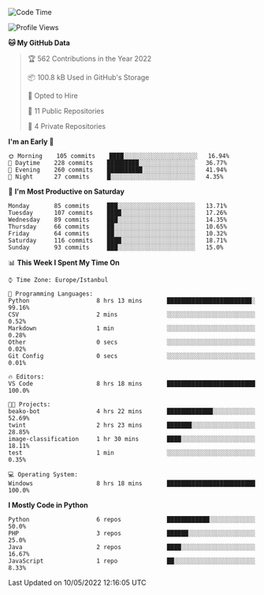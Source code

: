 <!--START_SECTION:waka-->
![Code Time](http://img.shields.io/badge/Code%20Time-198%20hrs%2011%20mins-blue)

![Profile Views](http://img.shields.io/badge/Profile%20Views-1-blue)

**🐱 My GitHub Data** 

> 🏆 562 Contributions in the Year 2022
 > 
> 📦 100.8 kB Used in GitHub's Storage 
 > 
> 💼 Opted to Hire
 > 
> 📜 11 Public Repositories 
 > 
> 🔑 4 Private Repositories  
 > 
**I'm an Early 🐤** 

```text
🌞 Morning    105 commits    ████░░░░░░░░░░░░░░░░░░░░░   16.94% 
🌆 Daytime    228 commits    █████████░░░░░░░░░░░░░░░░   36.77% 
🌃 Evening    260 commits    ██████████░░░░░░░░░░░░░░░   41.94% 
🌙 Night      27 commits     █░░░░░░░░░░░░░░░░░░░░░░░░   4.35%

```
📅 **I'm Most Productive on Saturday** 

```text
Monday       85 commits     ███░░░░░░░░░░░░░░░░░░░░░░   13.71% 
Tuesday      107 commits    ████░░░░░░░░░░░░░░░░░░░░░   17.26% 
Wednesday    89 commits     ███░░░░░░░░░░░░░░░░░░░░░░   14.35% 
Thursday     66 commits     ██░░░░░░░░░░░░░░░░░░░░░░░   10.65% 
Friday       64 commits     ██░░░░░░░░░░░░░░░░░░░░░░░   10.32% 
Saturday     116 commits    ████░░░░░░░░░░░░░░░░░░░░░   18.71% 
Sunday       93 commits     ███░░░░░░░░░░░░░░░░░░░░░░   15.0%

```


📊 **This Week I Spent My Time On** 

```text
⌚︎ Time Zone: Europe/Istanbul

💬 Programming Languages: 
Python                   8 hrs 13 mins       ████████████████████████░   99.16% 
CSV                      2 mins              ░░░░░░░░░░░░░░░░░░░░░░░░░   0.52% 
Markdown                 1 min               ░░░░░░░░░░░░░░░░░░░░░░░░░   0.28% 
Other                    0 secs              ░░░░░░░░░░░░░░░░░░░░░░░░░   0.02% 
Git Config               0 secs              ░░░░░░░░░░░░░░░░░░░░░░░░░   0.01%

🔥 Editors: 
VS Code                  8 hrs 18 mins       █████████████████████████   100.0%

🐱‍💻 Projects: 
beako-bot                4 hrs 22 mins       █████████████░░░░░░░░░░░░   52.69% 
twint                    2 hrs 23 mins       ███████░░░░░░░░░░░░░░░░░░   28.85% 
image-classification     1 hr 30 mins        ████░░░░░░░░░░░░░░░░░░░░░   18.11% 
test                     1 min               ░░░░░░░░░░░░░░░░░░░░░░░░░   0.35%

💻 Operating System: 
Windows                  8 hrs 18 mins       █████████████████████████   100.0%

```

**I Mostly Code in Python** 

```text
Python                   6 repos             ████████████░░░░░░░░░░░░░   50.0% 
PHP                      3 repos             ██████░░░░░░░░░░░░░░░░░░░   25.0% 
Java                     2 repos             ████░░░░░░░░░░░░░░░░░░░░░   16.67% 
JavaScript               1 repo              ██░░░░░░░░░░░░░░░░░░░░░░░   8.33%

```



 Last Updated on 10/05/2022 12:16:05 UTC
<!--END_SECTION:waka-->

<!--
**3nws/3nws** is a ✨ _special_ ✨ repository because its `README.md` (this file) appears on your GitHub profile.

Here are some ideas to get you started:

- 🔭 I’m currently working on ...
- 🌱 I’m currently learning ...
- 👯 I’m looking to collaborate on ...
- 🤔 I’m looking for help with ...
- 💬 Ask me about ...
- 📫 How to reach me: ...
- 😄 Pronouns: ...
- ⚡ Fun fact: ...
-->
